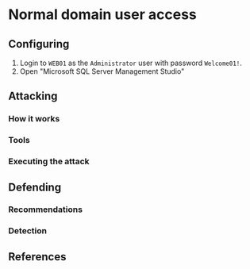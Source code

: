 # Normal domain user access

## Configuring

1. Login to `WEB01` as the `Administrator` user with password `Welcome01!`.
2. Open "Microsoft SQL Server Management Studio"

## Attacking

### How it works



### Tools



### Executing the attack



## Defending

### Recommendations



### Detection



## References

